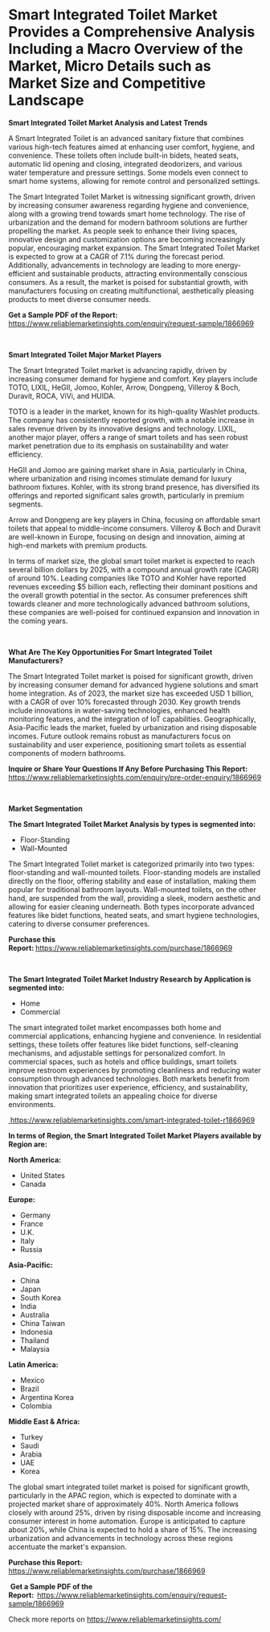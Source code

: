 <p><h1>Smart Integrated Toilet Market Provides a Comprehensive Analysis Including a Macro Overview of the Market, Micro Details such as Market Size and Competitive Landscape</h1></p><p><strong>Smart Integrated Toilet Market Analysis and Latest Trends</strong></p>
<p><p>A Smart Integrated Toilet is an advanced sanitary fixture that combines various high-tech features aimed at enhancing user comfort, hygiene, and convenience. These toilets often include built-in bidets, heated seats, automatic lid opening and closing, integrated deodorizers, and various water temperature and pressure settings. Some models even connect to smart home systems, allowing for remote control and personalized settings.</p><p>The Smart Integrated Toilet Market is witnessing significant growth, driven by increasing consumer awareness regarding hygiene and convenience, along with a growing trend towards smart home technology. The rise of urbanization and the demand for modern bathroom solutions are further propelling the market. As people seek to enhance their living spaces, innovative design and customization options are becoming increasingly popular, encouraging market expansion. The Smart Integrated Toilet Market is expected to grow at a CAGR of 7.1% during the forecast period. Additionally, advancements in technology are leading to more energy-efficient and sustainable products, attracting environmentally conscious consumers. As a result, the market is poised for substantial growth, with manufacturers focusing on creating multifunctional, aesthetically pleasing products to meet diverse consumer needs.</p></p>
<p><strong>Get a Sample PDF of the Report:&nbsp;</strong> <a href="https://www.reliablemarketinsights.com/enquiry/request-sample/1866969?utm_campaign=2302&utm_medium=2&utm_source=Github&utm_content=ia&utm_term=10022025&utm_id=smart-integrated-toilet">https://www.reliablemarketinsights.com/enquiry/request-sample/1866969</a></p>
<p>&nbsp;</p>
<p><strong>Smart Integrated Toilet Major Market Players</strong></p>
<p><p>The Smart Integrated Toilet market is advancing rapidly, driven by increasing consumer demand for hygiene and comfort. Key players include TOTO, LIXIL, HeGII, Jomoo, Kohler, Arrow, Dongpeng, Villeroy & Boch, Duravit, ROCA, ViVi, and HUIDA.</p><p>TOTO is a leader in the market, known for its high-quality Washlet products. The company has consistently reported growth, with a notable increase in sales revenue driven by its innovative designs and technology. LIXIL, another major player, offers a range of smart toilets and has seen robust market penetration due to its emphasis on sustainability and water efficiency.</p><p>HeGII and Jomoo are gaining market share in Asia, particularly in China, where urbanization and rising incomes stimulate demand for luxury bathroom fixtures. Kohler, with its strong brand presence, has diversified its offerings and reported significant sales growth, particularly in premium segments.</p><p>Arrow and Dongpeng are key players in China, focusing on affordable smart toilets that appeal to middle-income consumers. Villeroy & Boch and Duravit are well-known in Europe, focusing on design and innovation, aiming at high-end markets with premium products.</p><p>In terms of market size, the global smart toilet market is expected to reach several billion dollars by 2025, with a compound annual growth rate (CAGR) of around 10%. Leading companies like TOTO and Kohler have reported revenues exceeding $5 billion each, reflecting their dominant positions and the overall growth potential in the sector. As consumer preferences shift towards cleaner and more technologically advanced bathroom solutions, these companies are well-poised for continued expansion and innovation in the coming years.</p></p>
<p>&nbsp;</p>
<p><strong>What Are The Key Opportunities For Smart Integrated Toilet Manufacturers?</strong></p>
<p><p>The Smart Integrated Toilet market is poised for significant growth, driven by increasing consumer demand for advanced hygiene solutions and smart home integration. As of 2023, the market size has exceeded USD 1 billion, with a CAGR of over 10% forecasted through 2030. Key growth trends include innovations in water-saving technologies, enhanced health monitoring features, and the integration of IoT capabilities. Geographically, Asia-Pacific leads the market, fueled by urbanization and rising disposable incomes. Future outlook remains robust as manufacturers focus on sustainability and user experience, positioning smart toilets as essential components of modern bathrooms.</p></p>
<p><strong>Inquire or Share Your Questions If Any Before Purchasing This Report:</strong> <a href="https://www.reliablemarketinsights.com/enquiry/pre-order-enquiry/1866969?utm_campaign=2302&utm_medium=2&utm_source=Github&utm_content=ia&utm_term=10022025&utm_id=smart-integrated-toilet">https://www.reliablemarketinsights.com/enquiry/pre-order-enquiry/1866969</a></p>
<p>&nbsp;</p>
<p><strong>Market Segmentation</strong></p>
<p><strong>The Smart Integrated Toilet Market Analysis by types is segmented into:</strong></p>
<p><ul><li>Floor-Standing</li><li>Wall-Mounted</li></ul></p>
<p><p>The Smart Integrated Toilet market is categorized primarily into two types: floor-standing and wall-mounted toilets. Floor-standing models are installed directly on the floor, offering stability and ease of installation, making them popular for traditional bathroom layouts. Wall-mounted toilets, on the other hand, are suspended from the wall, providing a sleek, modern aesthetic and allowing for easier cleaning underneath. Both types incorporate advanced features like bidet functions, heated seats, and smart hygiene technologies, catering to diverse consumer preferences.</p></p>
<p><strong>Purchase this Report:&nbsp;</strong><a href="https://www.reliablemarketinsights.com/purchase/1866969?utm_campaign=2302&utm_medium=2&utm_source=Github&utm_content=ia&utm_term=10022025&utm_id=smart-integrated-toilet">https://www.reliablemarketinsights.com/purchase/1866969</a></p>
<p>&nbsp;</p>
<p><strong>The Smart Integrated Toilet Market Industry Research by Application is segmented into:</strong></p>
<p><ul><li>Home</li><li>Commercial</li></ul></p>
<p><p>The smart integrated toilet market encompasses both home and commercial applications, enhancing hygiene and convenience. In residential settings, these toilets offer features like bidet functions, self-cleaning mechanisms, and adjustable settings for personalized comfort. In commercial spaces, such as hotels and office buildings, smart toilets improve restroom experiences by promoting cleanliness and reducing water consumption through advanced technologies. Both markets benefit from innovation that prioritizes user experience, efficiency, and sustainability, making smart integrated toilets an appealing choice for diverse environments.</p></p>
<p><a href="https://www.reliablemarketinsights.com/smart-integrated-toilet-r1866969?utm_campaign=2302&utm_medium=2&utm_source=Github&utm_content=ia&utm_term=10022025&utm_id=smart-integrated-toilet">&nbsp;https://www.reliablemarketinsights.com/smart-integrated-toilet-r1866969</a></p>
<p><strong>In terms of Region, the Smart Integrated Toilet Market Players available by Region are:</strong></p>
<p>
    <p> <strong> North America: </strong>
        <ul>
            <li>United States</li>
            <li>Canada</li>
        </ul>
        </p> 
    <p> <strong> Europe: </strong>
        <ul>
            <li>Germany</li>
            <li>France</li>
            <li>U.K.</li>
            <li>Italy</li>
            <li>Russia</li>
        </ul>
        </p> 
    <p> <strong> Asia-Pacific: </strong>
        <ul>
            <li>China</li>
            <li>Japan</li>
            <li>South Korea</li>
            <li>India</li>
            <li>Australia</li>
            <li>China Taiwan</li>
            <li>Indonesia</li>
            <li>Thailand</li>
            <li>Malaysia</li>
        </ul>
        </p> 
    <p> <strong> Latin America: </strong>
        <ul>
            <li>Mexico</li>
            <li>Brazil</li>
            <li>Argentina Korea</li>
            <li>Colombia</li>
        </ul>
        </p> 
    <p> <strong> Middle East & Africa: </strong>
        <ul>
            <li>Turkey</li>
            <li>Saudi</li>
            <li>Arabia</li>
            <li>UAE</li>
            <li>Korea</li>
        </ul>
    </p>
    </p>
<p><p>The global smart integrated toilet market is poised for significant growth, particularly in the APAC region, which is expected to dominate with a projected market share of approximately 40%. North America follows closely with around 25%, driven by rising disposable income and increasing consumer interest in home automation. Europe is anticipated to capture about 20%, while China is expected to hold a share of 15%. The increasing urbanization and advancements in technology across these regions accentuate the market's expansion.</p></p>
<p><strong>Purchase this Report: </strong><a href="https://www.reliablemarketinsights.com/purchase/1866969?utm_campaign=2302&utm_medium=2&utm_source=Github&utm_content=ia&utm_term=10022025&utm_id=smart-integrated-toilet">https://www.reliablemarketinsights.com/purchase/1866969</a></p>
<p>&nbsp;<strong>Get a Sample PDF of the Report:&nbsp;&nbsp;</strong><a href="https://www.reliablemarketinsights.com/enquiry/request-sample/1866969?utm_campaign=2302&utm_medium=2&utm_source=Github&utm_content=ia&utm_term=10022025&utm_id=smart-integrated-toilet">https://www.reliablemarketinsights.com/enquiry/request-sample/1866969</a></p>
<p><strong></strong></p>
<p>Check more reports on <a href="https://www.reliablemarketinsights.com/?utm_campaign=2302&utm_medium=2&utm_source=Github&utm_content=ia&utm_term=10022025&utm_id=smart-integrated-toilet">https://www.reliablemarketinsights.com/</a></p>